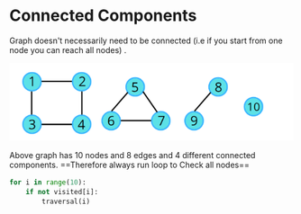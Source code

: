 # Connected Components

Graph doesn't necessarily need to be connected (i.e if you start from one node you can reach all nodes) . 

![](Images/Pasted%20image%2020240109220912.png)

Above graph has 10 nodes and 8 edges and 4 different connected components. ==Therefore always run loop to Check all nodes==

```python
for i in range(10):
	if not visited[i]:
		traversal(i)
```
	

